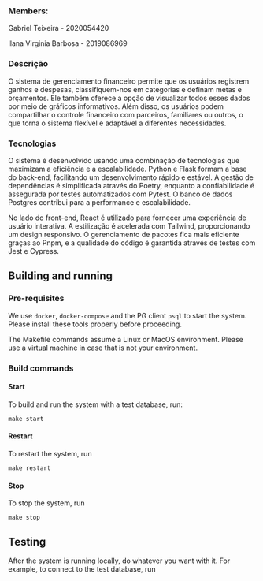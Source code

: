 ### Members:

Gabriel Teixeira - 2020054420

Ilana Virginia Barbosa - 2019086969


### Descrição
O sistema de gerenciamento financeiro permite que os usuários registrem ganhos e despesas, classifiquem-nos em categorias e definam metas e orçamentos. Ele também oferece a opção de visualizar todos esses dados por meio de gráficos informativos. Além disso, os usuários podem compartilhar o controle financeiro com parceiros, familiares ou outros, o que torna o sistema flexível e adaptável a diferentes necessidades.

### Tecnologias
O sistema é desenvolvido usando uma combinação de tecnologias que maximizam a eficiência e a escalabilidade. Python e Flask formam a base do back-end, facilitando um desenvolvimento rápido e estável. A gestão de dependências é simplificada através do Poetry, enquanto a confiabilidade é assegurada por testes automatizados com Pytest. O banco de dados Postgres contribui para a performance e escalabilidade.

No lado do front-end, React é utilizado para fornecer uma experiência de usuário interativa. A estilização é acelerada com Tailwind, proporcionando um design responsivo. O gerenciamento de pacotes fica mais eficiente graças ao Pnpm, e a qualidade do código é garantida através de testes com Jest e Cypress.

## Building and running

### Pre-requisites

We use `docker`, `docker-compose` and the PG client `psql` to start the
system. Please install these tools properly before proceeding.

The Makefile commands assume a Linux or MacOS environment. Please use a virtual
machine in case that is not your environment.

### Build commands

#### Start

To build and run the system with a test database, run:

```shell
make start
```

#### Restart

To restart the system, run

```shell
make restart
```

#### Stop

To stop the system, run

```shell
make stop
```

## Testing

After the system is running locally, do whatever you want with it. For example,
to connect to the test database, run
